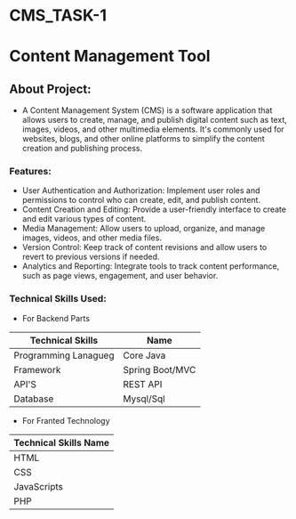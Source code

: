 # CMS_TASK-1

# Content Management Tool

## About Project:
* A Content Management System (CMS) is a software application that allows users to create, manage, and publish digital content such as text, images, videos, and other multimedia elements. It's commonly used for websites, blogs, and other online platforms to simplify the content creation and publishing process.

### Features:
* User Authentication and Authorization: Implement user roles and permissions to control who can create, edit, and publish content.
* Content Creation and Editing: Provide a user-friendly interface to create and edit various types of content.
* Media Management: Allow users to upload, organize, and manage images, videos, and other media files.
* Version Control: Keep track of content revisions and allow users to revert to previous versions if needed.
* Analytics and Reporting: Integrate tools to track content performance, such as page views, engagement, and user behavior.

### Technical  Skills Used:
* For Backend Parts

|  Technical Skills     |    Name         |
|-----------------------|-----------------|
|Programming Lanagueg   |    Core Java    |
| Framework             | Spring Boot/MVC |
|  API'S                |  REST API       |
|  Database             |  Mysql/Sql      |

* For Franted Technology

|   Technical Skills Name |
|-------------------------|
|         HTML            |
|         CSS             |
|       JavaScripts       |
|         PHP             |

